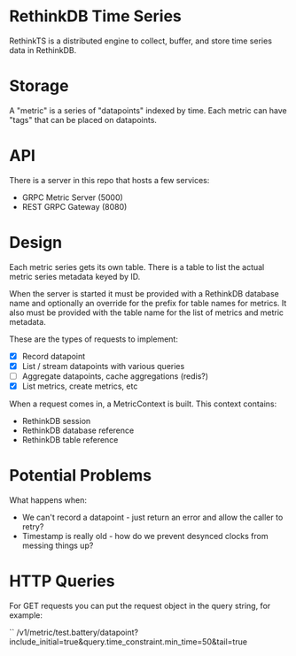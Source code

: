 RethinkDB Time Series
=====================

RethinkTS is a distributed engine to collect, buffer, and store time series data in RethinkDB.

Storage
=======

A "metric" is a series of "datapoints" indexed by time. Each metric can have "tags" that can be placed on datapoints.

API
===

There is a server in this repo that hosts a few services:

 - GRPC Metric Server (5000)
 - REST GRPC Gateway (8080)

Design
======

Each metric series gets its own table. There is a table to list the actual metric series metadata keyed by ID.

When the server is started it must be provided with a RethinkDB database name and optionally an override for the prefix for table names for metrics. It also must be provided with the table name for the list of metrics and metric metadata.

These are the types of requests to implement:

 - [x] Record datapoint
 - [x] List / stream datapoints with various queries
 - [ ] Aggregate datapoints, cache aggregations (redis?)
 - [x] List metrics, create metrics, etc

When a request comes in, a MetricContext is built. This context contains:

 - RethinkDB session
 - RethinkDB database reference
 - RethinkDB table reference

Potential Problems
==================

What happens when:

 - We can't record a datapoint - just return an error and allow the caller to retry?
 - Timestamp is really old - how do we prevent desynced clocks from messing things up?

HTTP Queries
============

For GET requests you can put the request object in the query string, for example:

``
/v1/metric/test.battery/datapoint?include_initial=true&query.time_constraint.min_time=50&tail=true
```
